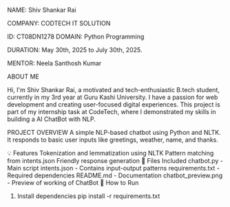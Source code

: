 NAME: Shiv Shankar Rai

COMPANY: CODTECH IT SOLUTION

ID: CT08DN1278
DOMAIN: Python Programming

DURATION: May 30th, 2025 to July 30th, 2025.

MENTOR: Neela Santhosh Kumar

ABOUT ME

Hi, I'm Shiv Shankar Rai, a motivated and tech-enthusiastic B.tech student, currently in my 3rd year at Guru Kashi University. I have a passion for web development and creating user-focused digital experiences. This project is part of my internship task at CodeTech, where I demonstrated my skills in building a AI ChatBot with NLP.

PROJECT OVERVIEW
A simple NLP-based chatbot using Python and NLTK. It responds to basic user inputs like greetings, weather, name, and thanks.

💡 Features
Tokenization and lemmatization using NLTK
Pattern matching from intents.json
Friendly response generation
📁 Files Included
chatbot.py - Main script
intents.json - Contains input-output patterns
requirements.txt - Required dependencies
README.md - Documentation
chatbot_preview.png - Preview of working of ChatBot
🚀 How to Run
1. Install dependencies
pip install -r requirements.txt
